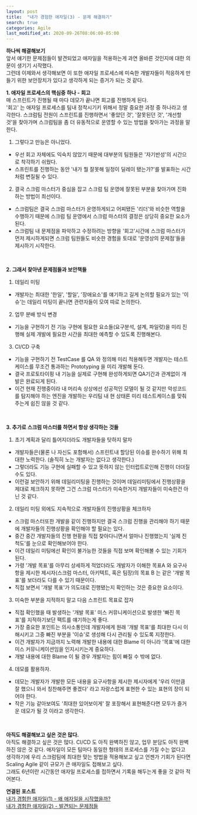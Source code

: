 ```yaml
---
layout: post
title:  "내가 경험한 애자일(3) - 문제 해결하기"
search: true
categories: Agile
last_modified_at: 2020-09-26T08:06:00-05:00
---
```


**하나씩 해결해보기**<br>
앞서 얘기한 문제점들이 발견되었고 애자일을 적용하는게 과연 올바른 것인지에 대한 의문이 생기기 시작했다.<br>
그런데 이제와서 생각해보면 이 또한 애자일 프로세스에 미숙한 개발자들이 적응하게 만들기 위한 보안장치가 있다고 생각하게 되는 증거가 되는 것 같다.<br>

**1. 애자일 프로세스의 핵심중 하나 - 회고**<br>
매 스프린트가 진행될 때 마다 데모가 끝나면 회고를 진행하게 된다.<br>
'회고' 는 애자일 프로세스를 팀내 정착시기키 위해서 정말 중요한 과정 중 하나라고 생각한다. 스크럼팀 전원이 스프린트를 진행하면서 '좋았던 것', '잘못된던 것', '개선할 것'을 찾아가며 스크럼팀을 좀 더 유동적으로 운영할 수 있는 방법을 찾아가는 과정을 말한다.

1. 그렇다고 만능은 아니었다.
* 우선 회고 자체에도 익숙치 않았기 때문에 대부분의 팀원들은 '자기반성'의 시간으로 착각하기 쉬웠다.
* 스프린트를 진행하는 동안 '내가 뭘 잘못해 일정이 딜레이 됐는가?'를 발표하는 시간처럼 변질될 수 있다.
2. 결국 스크럼 마스터가 중심을 잡고 스크럼 팀 운영에 잘못된 부분을 찾아가며 진화하는 방법이 최선이다.
* 스크럼팀은 결국 스크럼 마스터가 운영하게되고 어찌됐든 '리더'와 비슷한 역할을 수행하기 때문에 스크럼 팀 운영에서 스크럼 마스터의 결정은 상당히 중요한 요소가 된다.
* 스크럼팀 내 문제점을 파악하고 수정하려는 방향을 '회고'시간에 스크럼 마스터가 먼저 제시하게되면 스크럼 팀원들도 비슷한 경험을 토대로 '운영상의 문제점'들을 제시하기 시작한다.
<br>

**2. 그래서 찾아낸 문제점들과 보안책들**<br>
1. 데일리 미팅
* 개발자는 최대한 '한일', '할일', '장애요소'를 얘기하고 길게 논의할 필요가 있는 '이슈'는 데일리 미팅이 끝나면 관련자들이 모여 따로 논의한다.
2. 업무 분배 방식 변경
* 기능을 구현하기 전 기능 구현에 필요한 요소들(요구분석, 설계, 파일럿)을 미리 진행해 실제 개발에 필요한 시간을 최대한 예측할 수 있도록 진행해본다.
3. CI/CD 구축
* 기능을 구현하기 전 TestCase 를 QA 와 정의해 미리 적용해두면 개발자는 테스트케이스를 무조건 통과하는 Prototyping 을 미리 개발해 둔다.
* 결국 프로토타이핑 내 기능을 실제로 구현해 완성하게되면 QA기간과 관계없이 개발은 완료되게 된다.
* 이건 현재 진행중이라 내 머리속 상상에선 성공적인 모델이 될 것 같지만 악성코드를 탐지해야 하는 엔진을 개발하는 우리팀 내 현 상태론 미리 테스트케이스를 맞춰주는게 쉽진 않을 것 같다.
<br>

**3. 추가로 스크럼 마스터를 하면서 항상 생각하는 것들**<br>
1. 초기 계획과 달리 틀어지더라도 개발자들을 탓하지 말자
* 개발자들은(물론 나 자신도 포함해서) 스프린트내 할당된 이슈를 완수하기 위해 최대한 노력한다. (솔직히 노는 개발자는 없다고 생각한다.)
* 그렇더라도 기능 구현에 실패할 수 있고 뜻하지 않는 인터럽트로인해 진행이 더뎌질 수도 있다.
* 이런걸 보안하기 위해 데일리미팅을 진행하는 것이며 데일리미팅에서 진행상황을 제대로 체크하지 못하면 그건 스크럼 마스터가 미숙한거지 개발자들이 미숙한건 아닌 것 같다.
2. 데일리 미팅 외에도 지속적으로 개발자들의 진행상황을 체크하자
* 스크럼 마스터또한 개발을 같이 진행하지만 결국 스크럼 진행을 관리해야 하기 때문에 개발자들의 진행상황을 확인해야 할 필요는 있다.
* 중간 중간 개발자들의 진행 현황을 직접 찾아다니면서 얼마나 진행했는지 '실제 진척도'를 눈으로 확인해보어야 한다.
* 이건 데일리 미팅에선 확인이 불가능한 것들을 직접 보며 확인해볼 수 있는 기회가 된다.
* 가령 '개발 목표'를 아무리 상세하게 적었더라도 개발자가 이해한 목표A 와 요구사항을 제시한 제시자(스크럼 마스터, 아키텍트, 혹은 팀장)의 목표 B 는 같은 '개발 목표'를 보더라도 다를 수 있기 때문이다.
* 직접 보면서 '개발 목표'가 의도대로 진행됐는지 확인하는 것은 중요한 요소이다.
3. 미숙한 부분을 지적하지 말고 다음 스프린트 목표로 잡자
* 직접 확인했을 때 발생하는 '개발 목표' 미스 커뮤니케이션으로 발생한 '빠진 목표'를 지적하기보단 팩트를 얘기하는게 좋다.
* 가장 중요한 포인트는 의사소통인데 개발자에게 원래 '개발 목표'를 최대한 다시 이해시키고 그중 빠진 부분을 '이슈'로 생성해 다시 관리될 수 있도록 지정한다.
* 이건 개발자가 지금까지 노력해 개발한 내용에 대한 Blame 이 아니라 '목표'에 대한 미스 커뮤니케이션임을 인지시키는게 중요하다.
* 개발 내용에 대한 Blame 이 될 경우 개발자는 힘이 빠질 수 밖에 없다.
4. 데모를 활용하자.
* 데모는 개발자가 개발한 모든 내용을 요구사항을 제시한 제시자에게 '우리 이만큼 잘 했으니 와서 칭찬해주면 좋겠다' 라고 자랑스럽게 표현한 수 있는 표현의 장이 되어야 한다.
* 작은 기능 같아보여도 '최대한 있어보이게' 잘 포장해서 표현해준다면 모두가 즐거운 데모가 될 것 이라고 생각한다.
<br>

**아직도 해결해보고 싶은 것은 많다.**<br>
아직도 해결하고 싶은 것은 많다. CI/CD 도 아직 완벽하진 않고, 업무 분담도 아직 완벽하진 않은 것 같다. 애자일이 모든 팀마다 동일한 형태의 프로세스를 가질 수는 없다고 생각하기에 우리 스크럼팀에 최대한 맞는 방법을 적용해보고 싶고 언젠가 기회가 된다면 Scaling Agile 같이 규모가 큰 애자일도 접해보고 싶다.<br>
그래도 6년이란 시간동안 애자일 프로세스를 접하면서 기록을 해두는게 좋을 것 같아 적어본다.

**연결된 포스트**<br>
[내가 경험한 애자일(1) - 왜 애자일을 시작했을까?]({{site.url}}/agile/Agile-Start/) <br>
[내가 경험한 애자일(2) - 발견되는 문제점들]({{site.url}}/agile/Agile-Problem/)